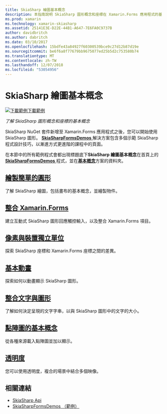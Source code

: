 ```yaml
---
title: SkiaSharp 繪圖基本概念
description: 本指南說明 SkiaSharp 圖形概念和座標在 Xamarin.Forms 應用程式的基本概念。
ms.prod: xamarin
ms.technology: xamarin-skiasharp
ms.assetid: 25141E3E-D22E-44B1-A647-7E6FA0C9737B
author: davidbritch
ms.author: dabritch
ms.date: 03/10/2017
ms.openlocfilehash: 15bdfe43a84927f60300539bce9c27d12b87d19e
ms.sourcegitcommit: be6f6a8f77679bb9675077ed25b5d2c753580b74
ms.translationtype: MT
ms.contentlocale: zh-TW
ms.lasthandoff: 12/07/2018
ms.locfileid: "53054956"
---
```

# <a name="skiasharp-drawing-basics"></a>SkiaSharp 繪圖基本概念

[![下載範例](~/media/shared/download.png)下載範例](https://developer.xamarin.com/samples/xamarin-forms/SkiaSharpForms/Demos/)

_了解 SkiaSharp 圖形概念和座標的基本概念_

SkiaSharp NuGet 套件新增至 Xamarin.Forms 應用程式之後，您可以開始使用 SkiaSharp 圖形。 [ **SkiaSharpFormsDemos** ](https://developer.xamarin.com/samples/xamarin-forms/SkiaSharpForms/Demos/)解決方案包含多個示範 SkiaSharp 程式設計技巧，以漸進方式更進階的課程中的頁面。

在本節中的所有範例程式會都出現標題底下**SkiaSharp 繪圖基本概念**在首頁上的[ **SkiaSharpFormsDemos** ](https://developer.xamarin.com/samples/xamarin-forms/SkiaSharpForms/Demos/)程式，並在[**基本概念**](https://github.com/xamarin/xamarin-forms-samples/tree/master/SkiaSharpForms/Demos/Demos/SkiaSharpFormsDemos/Basics)方案的資料夾。

## <a name="drawing-a-simple-circlecirclemd"></a>[繪製簡單的圓形](circle.md)

了解 SkiaSharp 繪圖，包括畫布的基本概念，並繪製物件。

## <a name="integrating-with-xamarinformsintegrationmd"></a>[整合 Xamarin.Forms](integration.md)

建立互動式 SkiaSharp 圖形回應觸控輸入，以及整合 Xamarin.Forms 項目。

## <a name="pixels-and-device-independent-unitspixelsmd"></a>[像素與裝置獨立單位](pixels.md)

探索 SkiaSharp 座標和 Xamarin.Forms 座標之間的差異。

## <a name="basic-animationanimationmd"></a>[基本動畫](animation.md)

探索如何以動畫顯示 SkiaSharp 圖形。

## <a name="integrating-text-and-graphicstextmd"></a>[整合文字與圖形](text.md)

了解如何決定呈現的文字字串，以與 SkiaSharp 圖形中的文字的大小。

## <a name="bitmap-basicsbitmapsmd"></a>[點陣圖的基本概念](bitmaps.md)

從各種來源載入點陣圖並加以顯示。

## <a name="transparencytransparencymd"></a>[透明度](transparency.md)

您可以使用透明度，複合的場景中結合多個映像。

## <a name="related-links"></a>相關連結

- [SkiaSharp Api](https://docs.microsoft.com/dotnet/api/skiasharp)
- [SkiaSharpFormsDemos （範例）](https://developer.xamarin.com/samples/xamarin-forms/SkiaSharpForms/Demos/)
